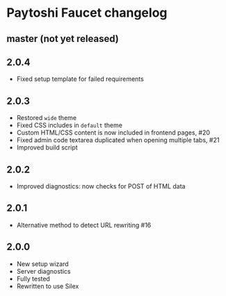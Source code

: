 # Paytoshi Faucet changelog

## master (not yet released)

## 2.0.4
* Fixed setup template for failed requirements

## 2.0.3
* Restored `wide` theme
* Fixed CSS includes in `default` theme
* Custom HTML/CSS content is now included in frontend pages, #20
* Fixed admin code textarea duplicated when opening multiple tabs, #21
* Improved build script

## 2.0.2
* Improved diagnostics: now checks for POST of HTML data

## 2.0.1
* Alternative method to detect URL rewriting #16

## 2.0.0
* New setup wizard
* Server diagnostics
* Fully tested
* Rewritten to use Silex
